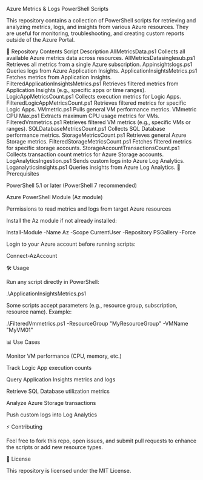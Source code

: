 Azure Metrics & Logs PowerShell Scripts

This repository contains a collection of PowerShell scripts for retrieving and analyzing metrics, logs, and insights from various Azure resources.
They are useful for monitoring, troubleshooting, and creating custom reports outside of the Azure Portal.

📂 Repository Contents
Script	Description
AllMetricsData.ps1	Collects all available Azure metrics data across resources.
AllMetricsDatasinglesub.ps1	Retrieves all metrics from a single Azure subscription.
Appinsightslogs.ps1	Queries logs from Azure Application Insights.
ApplicationInsightsMetrics.ps1	Fetches metrics from Application Insights.
FilteredApplicationInsightsMetrics.ps1	Retrieves filtered metrics from Application Insights (e.g., specific apps or time ranges).
LogicAppMetricsCount.ps1	Collects execution metrics for Logic Apps.
FilteredLogicAppMetricsCount.ps1	Retrieves filtered metrics for specific Logic Apps.
VMmetric.ps1	Pulls general VM performance metrics.
VMmetric CPU Max.ps1	Extracts maximum CPU usage metrics for VMs.
FilteredVmmetrics.ps1	Retrieves filtered VM metrics (e.g., specific VMs or ranges).
SQLDatabaseMetricsCount.ps1	Collects SQL Database performance metrics.
StorageMetricsCount.ps1	Retrieves general Azure Storage metrics.
FilteredStorageMetricsCount.ps1	Fetches filtered metrics for specific storage accounts.
StorageAccountTransactionsCount.ps1	Collects transaction count metrics for Azure Storage accounts.
LogAnalyticsIngestion.ps1	Sends custom logs into Azure Log Analytics.
Loganalyticsinsights.ps1	Queries insights from Azure Log Analytics.
🚀 Prerequisites

PowerShell 5.1 or later (PowerShell 7 recommended)

Azure PowerShell Module
 (Az module)

Permissions to read metrics and logs from target Azure resources

Install the Az module if not already installed:

Install-Module -Name Az -Scope CurrentUser -Repository PSGallery -Force


Login to your Azure account before running scripts:

Connect-AzAccount

🛠️ Usage

Run any script directly in PowerShell:

.\ApplicationInsightsMetrics.ps1


Some scripts accept parameters (e.g., resource group, subscription, resource name). Example:

.\FilteredVmmetrics.ps1 -ResourceGroup "MyResourceGroup" -VMName "MyVM01"

📊 Use Cases

Monitor VM performance (CPU, memory, etc.)

Track Logic App execution counts

Query Application Insights metrics and logs

Retrieve SQL Database utilization metrics

Analyze Azure Storage transactions

Push custom logs into Log Analytics

⚡ Contributing

Feel free to fork this repo, open issues, and submit pull requests to enhance the scripts or add new resource types.

📜 License

This repository is licensed under the MIT License.
